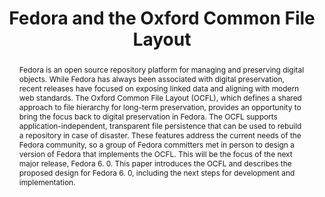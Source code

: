 ---
abstract: Fedora is an open source repository platform for managing and preserving
  digital objects. While Fedora has always been associated with digital preservation,
  recent releases have focused on exposing linked data and aligning with modern web
  standards. The Oxford Common File Layout (OCFL), which defines a shared approach
  to file hierarchy for long-term preservation, provides an opportunity to bring the
  focus back to digital preservation in Fedora. The OCFL supports application-independent,
  transparent file persistence that can be used to rebuild a repository in case of
  disaster. These features address the current needs of the Fedora community, so a
  group of Fedora committers met in person to design a version of Fedora that implements
  the OCFL. This will be the focus of the next major release, Fedora 6. 0. This paper
  introduces the OCFL and describes the proposed design for Fedora 6. 0, including
  the next steps for development and implementation.
creators:
- Wilcox, David
date: null
document_url: https://services.phaidra.univie.ac.at/api/object/o:1080496/download
grand_parent: iPRES
institutions: []
keywords: []
landing_page_url: https://phaidra.univie.ac.at/o:1080496
language: eng
layout: publication
license: CC BY 4.0 International
notes_url: null
parent: iPRES 2019
publication_type: paper
size: 147513
slides_url: null
source_name: iPRES
stream_url: null
title: 'Fedora and the Oxford Common File Layout '
year: 2019
---